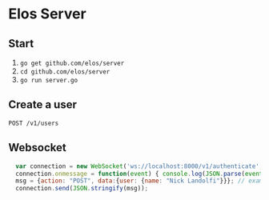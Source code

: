 Elos Server
===========

Start
-----

 1. `go get github.com/elos/server`
 2. `cd github.com/elos/server`
 3. `go run server.go`

Create a user
-------------

  `POST /v1/users`

Websocket
---------
``` javascript
  var connection = new WebSocket('ws://localhost:8000/v1/authenticate', "id-key");
  connection.onmessage = function(event) { console.log(JSON.parse(event.data)) };
  msg = {action: "POST", data:{user: {name: "Nick Landolfi"}}}; // example
  connection.send(JSON.stringify(msg));
```


